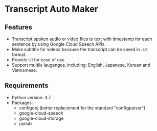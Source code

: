 Transcript Auto Maker
=======================

Features
----------
- Transcript spoken audio or video files to text with timestamp for each sentence by using Google Cloud Speech APIs.
- Make subtitle for videos because the transcript can be saved in .srt format.
- Provide UI for ease of use.
- Support multile lauganges, including: English, Japanese, Korean and Vietnamese.

Requirements
-------------
- Python version: 3.7
- Packages:
    + configobj (better replacement for the standard "configparser")
    + google-cloud-speech
    + google-cloud-storage
    + pydub
